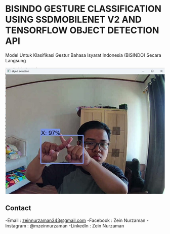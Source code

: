 # BISINDO GESTURE CLASSIFICATION USING SSDMOBILENET V2 AND TENSORFLOW OBJECT DETECTION API

 Model Untuk Klasifikasi Gestur Bahasa Isyarat Indonesia (BISINDO) Secara Langsung


![Sample_Detection](photo_2024-06-26_13-25-09.jpg)


## Contact
-Email : zeinnurzaman343@gmail.com
-Facebook : Zein Nurzaman
-Instagram : @mzeinnurzaman
-LinkedIn : Zein Nurzaman
